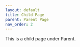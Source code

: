 ```yaml
---
layout: default
title: Child Page
parent: Parent Page
nav_order: 2
---
```


This is a child page under Parent.
